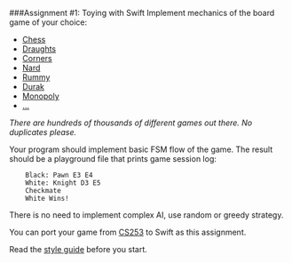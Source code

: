 ###Assignment #1: Toying with Swift
Implement mechanics of the board game of your choice:
* [Chess](https://en.wikipedia.org/wiki/Chess)
* [Draughts](https://en.wikipedia.org/wiki/Draughts)
* [Corners](https://en.wikipedia.org/wiki/Ugolki)
* [Nard](https://en.wikipedia.org/wiki/Nard_(game))
* [Rummy](https://en.wikipedia.org/wiki/Rummy)
* [Durak](https://en.wikipedia.org/wiki/Durak)
* [Monopoly](https://en.wikipedia.org/wiki/Monopoly_(game))
* [...](https://en.wikipedia.org/wiki/List_of_board_games)

_There are hundreds of thousands of different games out there. No duplicates please._

Your program should implement basic FSM flow of the game. The result should be a playground file that prints game session log:
```
    Black: Pawn E3 E4
    White: Knight D3 E5
    Checkmate
    White Wins!
```
There is no need to implement complex AI, use random or greedy strategy.

You can port your game from [CS253](http://edu.mmcs.sfedu.ru/course/view.php?id=57) to Swift as this assignment.

Read the [style guide](https://github.com/raywenderlich/swift-style-guide) before you start.
